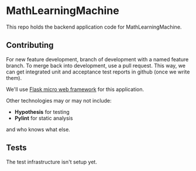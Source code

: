 # MathLearningMachine
This repo holds the backend application code for MathLearningMachine.

## Contributing
For new feature development, branch of development with a named feature branch. To merge back into development, use a pull request. This way, we can get integrated unit and acceptance test reports in github (once we write them).

We'll use [Flask micro web framework](https://palletsprojects.com/p/flask/) for this application.

Other technologies may or may not include:
* __Hypothesis__ for testing
* __Pylint__ for static analysis

and who knows what else.

## Tests
The test infrastructure isn't setup yet.